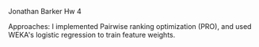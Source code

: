 Jonathan Barker
Hw 4

Approaches:
	I implemented Pairwise ranking optimization (PRO), and used WEKA's logistic regression
	to train feature weights.
